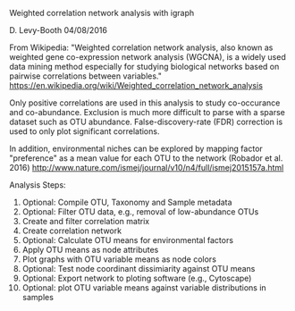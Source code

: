 Weighted correlation network analysis with igraph

D. Levy-Booth 04/08/2016


From Wikipedia: "Weighted correlation network analysis, also known as weighted gene co-expression network analysis (WGCNA), is a widely used data mining method especially for studying biological networks based on pairwise correlations between variables."
https://en.wikipedia.org/wiki/Weighted_correlation_network_analysis 

Only positive correlations are used in this analysis to study
co-occurance and co-abundance. Exclusion is much more difficult to parse with a sparse dataset such as OTU abundance. False-discovery-rate (FDR) correction is used to only plot significant correlations. 

In addition, environmental niches can be explored by mapping factor "preference" as a mean value for each OTU to the network (Robador et al. 2016) http://www.nature.com/ismej/journal/v10/n4/full/ismej2015157a.html

Analysis Steps: 
1. Optional: Compile OTU, Taxonomy and Sample metadata
2. Optional: Filter OTU data, e.g., removal of low-abundance OTUs
3. Create and filter correlation matrix
4. Create correlation network
5. Optional: Calculate OTU means for environmental factors
6. Apply OTU means as node attributes
7. Plot graphs with OTU variable means as node colors 
8. Optional: Test node coordinant dissimiarity against OTU means
9. Optional: Export network to ploting software (e.g., Cytoscape)
10. Optional: plot OTU variable means against variable distributions in samples 
